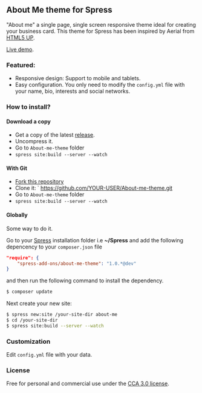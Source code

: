 ## About Me theme for Spress

"About me" a single page, single screen responsive theme ideal for creating your business card. 
This theme for Spress has been inspired by Aerial from [HTML5 UP](http://html5up.net).

[Live demo](http://spress-add-ons.github.io/about-me/).

### Featured:

* Responsive design: Support to mobile and tablets.
* Easy configuration. You only need to modify the `config.yml` file with your name, bio, interests and social networks.

### How to install?

#### Download a copy

* Get a copy of the latest [release](https://github.com/spress-add-ons/About-me-theme/releases).
* Uncompress it.
* Go to `About-me-theme` folder
* `spress site:build --server --watch`

#### With Git

* [Fork this repository](https://github.com/spress-add-ons/About-me-theme/fork)
* Clone it: ` https://github.com/YOUR-USER/About-me-theme.git
* Go to `About-me-theme` folder
* `spress site:build --server --watch`

#### Globally

Some way to do it.

Go to your [Spress](http://spress.yosymfony.com/) installation folder i.e  **~/Spress** and add the following depencency to your `composer.json` file 

```json
"require": {
    "spress-add-ons/about-me-theme": "1.0.*@dev"
}
```

and then run the following command to install the dependency.

```bash
$ composer update
```

Next create your new site:

```bash
$ spress new:site /your-site-dir about-me
$ cd /your-site-dir
$ spress site:build --server --watch
```

### Customization

Edit `config.yml` file with your data.

### License 
Free for personal and commercial use under the [CCA 3.0 license](https://creativecommons.org/licenses/by/3.0/).
